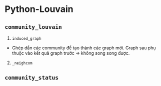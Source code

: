 # Python-Louvain

## `community_louvain`

1. `induced_graph`
- Ghép dần các community để tạo thành các graph mới. Graph sau phụ thuộc vào kết quả graph trước => không song song được.
2. `_neighcom`


## `community_status`